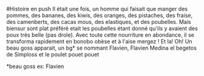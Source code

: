 #Histoire en push
Il était une fois, un homme qui faisait que manger des pommes, des bananes, des kiwis, des oranges, des pistaches, des fraise, des camenberts, des cacas mous, des elastiques, et des poubelles.
Mais biensur sont plat préféré etait les poubelles étant donné qu'ils y avaient des poux très belle (pas drole). Avec toute cette nourriture en abondance, il se transforma rapidement en bonobo obèse et à l'aise mergez !
Et la! Oh! Un beau goss apparait, un bg* se nommant Flavien, Flavien Medina el begetos de Simploss et le poulet pouet pouet


*beau goss
ex: Flavien
